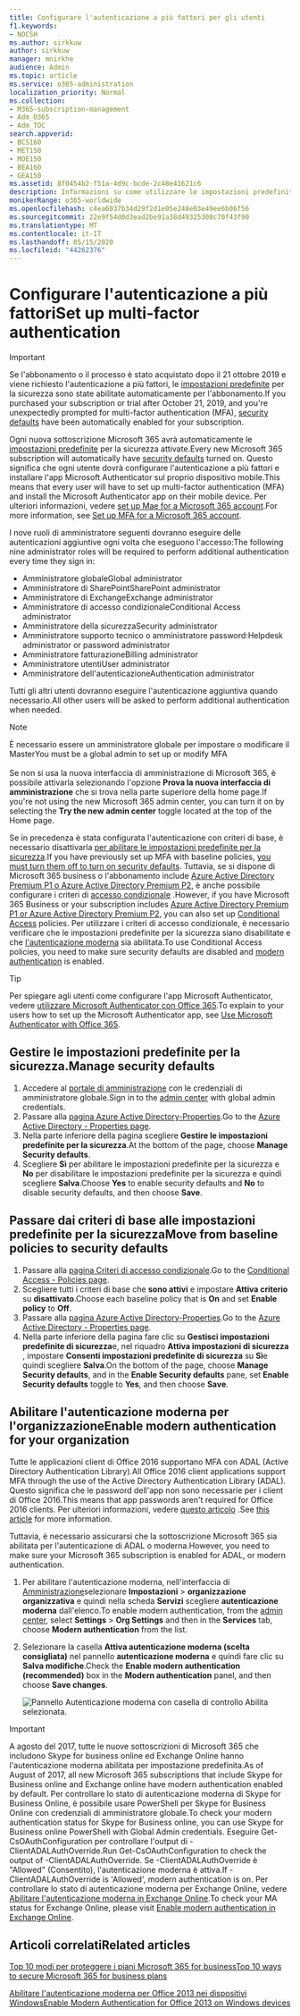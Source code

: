 ```yaml
---
title: Configurare l'autenticazione a più fattori per gli utenti
f1.keywords:
- NOCSH
ms.author: sirkkuw
author: sirkkuw
manager: mnirkhe
audience: Admin
ms.topic: article
ms.service: o365-administration
localization_priority: Normal
ms.collection:
- M365-subscription-management
- Adm_O365
- Adm_TOC
search.appverid:
- BCS160
- MET150
- MOE150
- BEA160
- GEA150
ms.assetid: 8f0454b2-f51a-4d9c-bcde-2c48e41621c6
description: Informazioni su come utilizzare le impostazioni predefinite per la sicurezza per configurare l'autenticazione a più fattori per gli utenti.
monikerRange: o365-worldwide
ms.openlocfilehash: c4ea6037b34d29f2d1e05e248e03e49ee6b06f56
ms.sourcegitcommit: 22e9f54d0d3ead2be91a38d49325308c70f43f90
ms.translationtype: MT
ms.contentlocale: it-IT
ms.lasthandoff: 05/15/2020
ms.locfileid: "44262376"
---
```

# <a name="set-up-multi-factor-authentication"></a><span data-ttu-id="257e5-103">Configurare l'autenticazione a più fattori</span><span class="sxs-lookup"><span data-stu-id="257e5-103">Set up multi-factor authentication</span></span>
  
> [!IMPORTANT]
> <span data-ttu-id="257e5-104">Se l'abbonamento o il processo è stato acquistato dopo il 21 ottobre 2019 e viene richiesto l'autenticazione a più fattori, le [impostazioni predefinite](https://docs.microsoft.com/azure/active-directory/fundamentals/concept-fundamentals-security-defaults) per la sicurezza sono state abilitate automaticamente per l'abbonamento.</span><span class="sxs-lookup"><span data-stu-id="257e5-104">If you purchased your subscription or trial after October 21, 2019, and you're unexpectedly prompted for multi-factor authentication (MFA), [security defaults](https://docs.microsoft.com/azure/active-directory/fundamentals/concept-fundamentals-security-defaults) have been automatically enabled for your subscription.</span></span>

<span data-ttu-id="257e5-105">Ogni nuova sottoscrizione Microsoft 365 avrà automaticamente le [impostazioni predefinite](https://docs.microsoft.com/azure/active-directory/fundamentals/concept-fundamentals-security-defaults) per la sicurezza attivate.</span><span class="sxs-lookup"><span data-stu-id="257e5-105">Every new Microsoft 365 subscription will automatically have [security defaults](https://docs.microsoft.com/azure/active-directory/fundamentals/concept-fundamentals-security-defaults) turned on.</span></span> <span data-ttu-id="257e5-106">Questo significa che ogni utente dovrà configurare l'autenticazione a più fattori e installare l'app Microsoft Authenticator sul proprio dispositivo mobile.</span><span class="sxs-lookup"><span data-stu-id="257e5-106">This means that every user will have to set up multi-factor authentication (MFA) and install the Microsoft Authenticator app on their mobile device.</span></span> <span data-ttu-id="257e5-107">Per ulteriori informazioni, vedere [set up Mae for a Microsoft 365 account](https://support.office.com/article/ace1d096-61e5-449b-a875-58eb3d74de14).</span><span class="sxs-lookup"><span data-stu-id="257e5-107">For more information, see [Set up MFA for a Microsoft 365 account](https://support.office.com/article/ace1d096-61e5-449b-a875-58eb3d74de14).</span></span>

<span data-ttu-id="257e5-108">I nove ruoli di amministratore seguenti dovranno eseguire delle autenticazioni aggiuntive ogni volta che eseguono l'accesso:</span><span class="sxs-lookup"><span data-stu-id="257e5-108">The following nine administrator roles will be required to perform additional authentication every time they sign in:</span></span>

- <span data-ttu-id="257e5-109">Amministratore globale</span><span class="sxs-lookup"><span data-stu-id="257e5-109">Global administrator</span></span>
- <span data-ttu-id="257e5-110">Amministratore di SharePoint</span><span class="sxs-lookup"><span data-stu-id="257e5-110">SharePoint administrator</span></span>
- <span data-ttu-id="257e5-111">Amministratore di Exchange</span><span class="sxs-lookup"><span data-stu-id="257e5-111">Exchange administrator</span></span>
- <span data-ttu-id="257e5-112">Amministratore di accesso condizionale</span><span class="sxs-lookup"><span data-stu-id="257e5-112">Conditional Access administrator</span></span>
- <span data-ttu-id="257e5-113">Amministratore della sicurezza</span><span class="sxs-lookup"><span data-stu-id="257e5-113">Security administrator</span></span>
- <span data-ttu-id="257e5-114">Amministratore supporto tecnico o amministratore password:</span><span class="sxs-lookup"><span data-stu-id="257e5-114">Helpdesk administrator or password administrator</span></span>
- <span data-ttu-id="257e5-115">Amministratore fatturazione</span><span class="sxs-lookup"><span data-stu-id="257e5-115">Billing administrator</span></span>
- <span data-ttu-id="257e5-116">Amministratore utenti</span><span class="sxs-lookup"><span data-stu-id="257e5-116">User administrator</span></span>
- <span data-ttu-id="257e5-117">Amministratore dell'autenticazione</span><span class="sxs-lookup"><span data-stu-id="257e5-117">Authentication administrator</span></span>

<span data-ttu-id="257e5-118">Tutti gli altri utenti dovranno eseguire l'autenticazione aggiuntiva quando necessario.</span><span class="sxs-lookup"><span data-stu-id="257e5-118">All other users will be asked to perform additional authentication when needed.</span></span>

> [!NOTE]
> <span data-ttu-id="257e5-119">È necessario essere un amministratore globale per impostare o modificare il Master</span><span class="sxs-lookup"><span data-stu-id="257e5-119">You must be a global admin to set up or modify MFA</span></span> <br><br>
> <span data-ttu-id="257e5-120">Se non si usa la nuova interfaccia di amministrazione di Microsoft 365, è possibile attivarla selezionando l'opzione **Prova la nuova interfaccia di amministrazione** che si trova nella parte superiore della home page.</span><span class="sxs-lookup"><span data-stu-id="257e5-120">If you're not using the new Microsoft 365 admin center, you can turn it on by selecting the **Try the new admin center** toggle located at the top of the Home page.</span></span>

<span data-ttu-id="257e5-121">Se in precedenza è stata configurata l'autenticazione con criteri di base, è necessario disattivarla [per abilitare le impostazioni predefinite per la sicurezza](#move-from-baseline-policies-to-security-defaults).</span><span class="sxs-lookup"><span data-stu-id="257e5-121">If you have previously set up MFA with baseline policies, [you must turn them off to turn on security defaults](#move-from-baseline-policies-to-security-defaults).</span></span> <span data-ttu-id="257e5-122">Tuttavia, se si dispone di Microsoft 365 business o l'abbonamento include [Azure Active Directory Premium P1 o Azure Active Directory Premium P2](https://azure.microsoft.com/pricing/details/active-directory/), è anche possibile configurare i criteri di [accesso condizionale](https://docs.microsoft.com/azure/active-directory/conditional-access/overview) .</span><span class="sxs-lookup"><span data-stu-id="257e5-122">However, if you have Microsoft 365 Business or your subscription includes [Azure Active Directory Premium P1 or Azure Active Directory Premium P2](https://azure.microsoft.com/pricing/details/active-directory/), you can also set up [Conditional Access](https://docs.microsoft.com/azure/active-directory/conditional-access/overview) policies.</span></span> <span data-ttu-id="257e5-123">Per utilizzare i criteri di accesso condizionale, è necessario verificare che le impostazioni predefinite per la sicurezza siano disabilitate e che [l'autenticazione moderna](#enable-modern-authentication-for-your-organization) sia abilitata.</span><span class="sxs-lookup"><span data-stu-id="257e5-123">To use Conditional Access policies, you need to make sure security defaults are disabled and [modern authentication](#enable-modern-authentication-for-your-organization) is enabled.</span></span>

> [!TIP]
> <span data-ttu-id="257e5-124">Per spiegare agli utenti come configurare l'app Microsoft Authenticator, vedere [utilizzare Microsoft Authenticator con Office 365](https://support.office.com/article/use-microsoft-authenticator-with-office-365-1412611f-ad8d-43ab-807c-7965e5155411).</span><span class="sxs-lookup"><span data-stu-id="257e5-124">To explain to your users how to set up the Microsoft Authenticator app, see [Use Microsoft Authenticator with Office 365](https://support.office.com/article/use-microsoft-authenticator-with-office-365-1412611f-ad8d-43ab-807c-7965e5155411).</span></span>

## <a name="manage-security-defaults"></a><span data-ttu-id="257e5-125">Gestire le impostazioni predefinite per la sicurezza.</span><span class="sxs-lookup"><span data-stu-id="257e5-125">Manage security defaults</span></span>

1. <span data-ttu-id="257e5-126">Accedere al [portale di amministrazione](https://go.microsoft.com/fwlink/p/?linkid=834822) con le credenziali di amministratore globale.</span><span class="sxs-lookup"><span data-stu-id="257e5-126">Sign in to the [admin center](https://go.microsoft.com/fwlink/p/?linkid=834822) with global admin credentials.</span></span>
2. <span data-ttu-id="257e5-127">Passare alla [pagina Azure Active Directory-Properties](https://portal.azure.com/#blade/Microsoft_AAD_IAM/ActiveDirectoryMenuBlade/Properties).</span><span class="sxs-lookup"><span data-stu-id="257e5-127">Go to the [Azure Active Directory - Properties page](https://portal.azure.com/#blade/Microsoft_AAD_IAM/ActiveDirectoryMenuBlade/Properties).</span></span>
3. <span data-ttu-id="257e5-128">Nella parte inferiore della pagina scegliere **Gestire le impostazioni predefinite per la sicurezza**.</span><span class="sxs-lookup"><span data-stu-id="257e5-128">At the bottom of the page, choose **Manage Security defaults**.</span></span>
4. <span data-ttu-id="257e5-129">Scegliere **Sì** per abilitare le impostazioni predefinite per la sicurezza e **No** per disabilitare le impostazioni predefinite per la sicurezza e quindi scegliere **Salva**.</span><span class="sxs-lookup"><span data-stu-id="257e5-129">Choose **Yes** to enable security defaults and **No** to disable security defaults, and then choose **Save**.</span></span>

## <a name="move-from-baseline-policies-to-security-defaults"></a><span data-ttu-id="257e5-130">Passare dai criteri di base alle impostazioni predefinite per la sicurezza</span><span class="sxs-lookup"><span data-stu-id="257e5-130">Move from baseline policies to security defaults</span></span>

1. <span data-ttu-id="257e5-131">Passare alla [pagina Criteri di accesso condizionale](https://portal.azure.com/#blade/Microsoft_AAD_IAM/ConditionalAccessBlade/Policies).</span><span class="sxs-lookup"><span data-stu-id="257e5-131">Go to the [Conditional Access - Policies page](https://portal.azure.com/#blade/Microsoft_AAD_IAM/ConditionalAccessBlade/Policies).</span></span>
2. <span data-ttu-id="257e5-132">Scegliere tutti i criteri di base che **sono attivi** e impostare **Attiva criterio** su **disattivato**.</span><span class="sxs-lookup"><span data-stu-id="257e5-132">Choose each baseline policy that is **On** and set **Enable policy** to **Off**.</span></span>
3. <span data-ttu-id="257e5-133">Passare alla [pagina Azure Active Directory-Properties](https://portal.azure.com/#blade/Microsoft_AAD_IAM/ActiveDirectoryMenuBlade/Properties).</span><span class="sxs-lookup"><span data-stu-id="257e5-133">Go to the [Azure Active Directory - Properties page](https://portal.azure.com/#blade/Microsoft_AAD_IAM/ActiveDirectoryMenuBlade/Properties).</span></span>
4. <span data-ttu-id="257e5-134">Nella parte inferiore della pagina fare clic su **Gestisci impostazioni predefinite di sicurezza**e, nel riquadro **Attiva impostazioni di sicurezza** , impostare **Consenti impostazioni predefinite di sicurezza** su **Sì**e quindi scegliere **Salva**.</span><span class="sxs-lookup"><span data-stu-id="257e5-134">On the bottom of the page, choose **Manage Security defaults**, and in the **Enable Security defaults** pane, set **Enable Security defaults** toggle to **Yes**, and then choose **Save**.</span></span> 

## <a name="enable-modern-authentication-for-your-organization"></a><span data-ttu-id="257e5-135">Abilitare l'autenticazione moderna per l'organizzazione</span><span class="sxs-lookup"><span data-stu-id="257e5-135">Enable modern authentication for your organization</span></span>

<span data-ttu-id="257e5-136">Tutte le applicazioni client di Office 2016 supportano MFA con ADAL (Active Directory Authentication Library).</span><span class="sxs-lookup"><span data-stu-id="257e5-136">All Office 2016 client applications support MFA through the use of the Active Directory Authentication Library (ADAL).</span></span> <span data-ttu-id="257e5-137">Questo significa che le password dell'app non sono necessarie per i client di Office 2016.</span><span class="sxs-lookup"><span data-stu-id="257e5-137">This means that app passwords aren't required for Office 2016 clients.</span></span> <span data-ttu-id="257e5-138">Per ulteriori informazioni, vedere [questo articolo](https://docs.microsoft.com/azure/active-directory/authentication/howto-mfa-mfasettings#app-passwords) .</span><span class="sxs-lookup"><span data-stu-id="257e5-138">See [this article](https://docs.microsoft.com/azure/active-directory/authentication/howto-mfa-mfasettings#app-passwords) for more information.</span></span>

<span data-ttu-id="257e5-139">Tuttavia, è necessario assicurarsi che la sottoscrizione Microsoft 365 sia abilitata per l'autenticazione di ADAL o moderna.</span><span class="sxs-lookup"><span data-stu-id="257e5-139">However, you need to make sure your Microsoft 365 subscription is enabled for ADAL, or modern authentication.</span></span>

1. <span data-ttu-id="257e5-140">Per abilitare l'autenticazione moderna, nell'interfaccia di [Amministrazione](https://go.microsoft.com/fwlink/p/?linkid=834822)selezionare **Impostazioni** \> **organizzazione organizzativa** e quindi nella scheda **Servizi** scegliere **autenticazione moderna** dall'elenco.</span><span class="sxs-lookup"><span data-stu-id="257e5-140">To enable modern authentication, from the [admin center](https://go.microsoft.com/fwlink/p/?linkid=834822), select **Settings** \> **Org Settings** and then in the **Services** tab, choose **Modern authentication** from the list.</span></span>

2. <span data-ttu-id="257e5-141">Selezionare la casella **Attiva autenticazione moderna (scelta consigliata)** nel pannello **autenticazione moderna** e quindi fare clic su **Salva modifiche**.</span><span class="sxs-lookup"><span data-stu-id="257e5-141">Check the **Enable modern authentication (recommended)** box in the **Modern authentication** panel, and then choose **Save changes**.</span></span> 

    ![Pannello Autenticazione moderna con casella di controllo Abilita selezionata.](../../media/enablemodernauth.png)
    
> [!IMPORTANT]
> <span data-ttu-id="257e5-143">A agosto del 2017, tutte le nuove sottoscrizioni di Microsoft 365 che includono Skype for business online ed Exchange Online hanno l'autenticazione moderna abilitata per impostazione predefinita.</span><span class="sxs-lookup"><span data-stu-id="257e5-143">As of August of 2017, all new Microsoft 365 subscriptions that include Skype for Business online and Exchange online have modern authentication enabled by default.</span></span> <span data-ttu-id="257e5-144">Per controllare lo stato di autenticazione moderna di Skype for Business Online, è possibile usare PowerShell per Skype for Business Online con credenziali di amministratore globale.</span><span class="sxs-lookup"><span data-stu-id="257e5-144">To check your modern authentication status for Skype for Business online, you can use Skype for Business online PowerShell with Global Admin credentials.</span></span> <span data-ttu-id="257e5-145">Eseguire Get-CsOAuthConfiguration per controllare l'output di -ClientADALAuthOverride.</span><span class="sxs-lookup"><span data-stu-id="257e5-145">Run Get-CsOAuthConfiguration to check the output of -ClientADALAuthOverride.</span></span> <span data-ttu-id="257e5-146">Se -ClientADALAuthOverride è "Allowed" (Consentito), l'autenticazione moderna è attiva.</span><span class="sxs-lookup"><span data-stu-id="257e5-146">If -ClientADALAuthOverride is 'Allowed', modern authentication is on.</span></span>
<span data-ttu-id="257e5-147">Per controllare lo stato di autenticazione moderna per Exchange Online, vedere [Abilitare l'autenticazione moderna in Exchange Online](https://docs.microsoft.com/exchange/clients-and-mobile-in-exchange-online/enable-or-disable-modern-authentication-in-exchange-online).</span><span class="sxs-lookup"><span data-stu-id="257e5-147">To check your MA status for Exchange Online, please visit [Enable modern authentication in Exchange Online](https://docs.microsoft.com/exchange/clients-and-mobile-in-exchange-online/enable-or-disable-modern-authentication-in-exchange-online).</span></span>

## <a name="related-articles"></a><span data-ttu-id="257e5-148">Articoli correlati</span><span class="sxs-lookup"><span data-stu-id="257e5-148">Related articles</span></span>

[<span data-ttu-id="257e5-149">Top 10 modi per proteggere i piani Microsoft 365 for business</span><span class="sxs-lookup"><span data-stu-id="257e5-149">Top 10 ways to secure Microsoft 365 for business plans</span></span>](secure-your-business-data.md)

[<span data-ttu-id="257e5-150">Abilitare l'autenticazione moderna per Office 2013 nei dispositivi Windows</span><span class="sxs-lookup"><span data-stu-id="257e5-150">Enable Modern Authentication for Office 2013 on Windows devices</span></span>](enable-modern-authentication.md)

